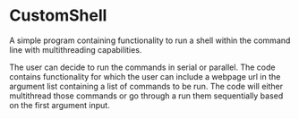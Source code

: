 # CustomShell
A simple program containing functionality to run a shell within the command line with multithreading capabilities.

The user can decide to run the commands in serial or parallel. The code contains functionality for which the user can include a webpage url in the argument list containing a list of commands to be run. The code will either multithread those commands or go through a run them sequentially based on the first argument input.
